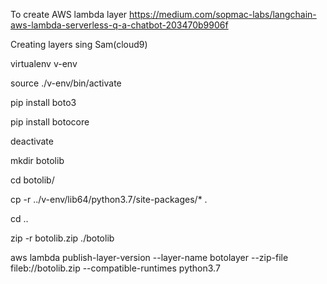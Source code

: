 
To create AWS lambda layer https://medium.com/sopmac-labs/langchain-aws-lambda-serverless-q-a-chatbot-203470b9906f

Creating layers sing Sam(cloud9)

virtualenv v-env

source ./v-env/bin/activate

pip install boto3

pip install botocore

deactivate

mkdir botolib

cd botolib/

cp -r ../v-env/lib64/python3.7/site-packages/* .

cd ..

zip -r botolib.zip ./botolib

aws lambda publish-layer-version --layer-name botolayer --zip-file fileb://botolib.zip --compatible-runtimes python3.7
